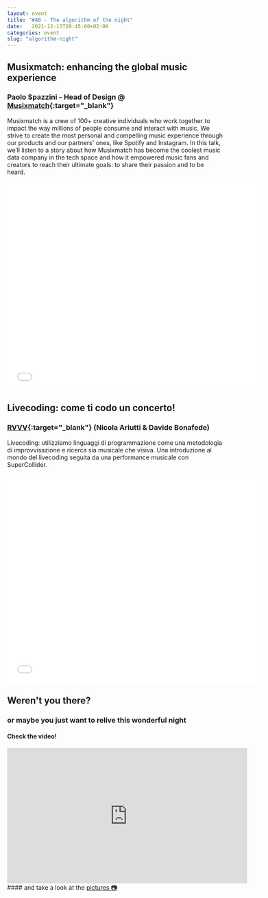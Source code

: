 ```yaml
---
layout: event
title: "#40 - The algorithm of the night"
date:   2021-12-13T20:45:00+02:00
categories: event
slug: "algorithm-night"
---
```


## Musixmatch: enhancing the global music experience

### Paolo Spazzini - Head of Design @ [Musixmatch](//www.musixmatch.com){:target="_blank"}

Musixmatch is a crew of 100+ creative individuals who work together to impact the way millions of people consume and interact with music. We strive to create the most personal and compelling music experience through our products and our partners' ones, like Spotify and Instagram. In this talk, we’ll listen to a story about how Musixmatch has become the coolest music data company in the tech space and how it empowered music fans and creators to reach their ultimate goals: to share their passion and to be heard.

<iframe src="//www.slideshare.net/slideshow/embed_code/key/DPCGj43W9n86qT" width="595" height="485" frameborder="0" marginwidth="0" marginheight="0" scrolling="no" allowfullscreen> </iframe>


## Livecoding: come ti codo un concerto!

### [RVVV](//soundcloud.com/rvvv-live){:target="_blank"} (Nicola Ariutti & Davide Bonafede)

Livecoding: utilizziamo linguaggi di programmazione come una metodologia di improvvisazione e ricerca sia musicale che visiva. Una introduzione al mondo del livecoding seguita da una performance musicale con SuperCollider.

<iframe src="//www.slideshare.net/slideshow/embed_code/key/bfznPzFVdWmr1K" width="595" height="485" frameborder="0" marginwidth="0" marginheight="0" scrolling="no" allowfullscreen> </iframe>

## Weren't you there?

### or maybe you just want to relive this wonderful night

<section class="fb-links">

#### Check the video!

<iframe width="560" height="315" src="https://www.youtube.com/embed/28CkSRf1MUc" frameborder="0" allow="accelerometer; autoplay; clipboard-write; encrypted-media; gyroscope; picture-in-picture" allowfullscreen></iframe>
#### and take a look at the <a id="fb_photo_album" class="btn-facebook" target="_blank" href="//bit.ly/ST40p">pictures &#128247;</a>


</section>
